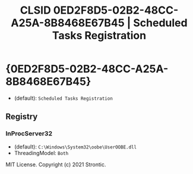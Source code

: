 ﻿---
title: "CLSID 0ED2F8D5-02B2-48CC-A25A-8B8468E67B45 | Scheduled Tasks Registration"
excerpt: What is COM-Object CLSID 0ED2F8D5-02B2-48CC-A25A-8B8468E67B45?
---

# {0ED2F8D5-02B2-48CC-A25A-8B8468E67B45}

* (default): `Scheduled Tasks Registration`

## Registry


### InProcServer32

* (default): `C:\Windows\System32\oobe\UserOOBE.dll`
* ThreadingModel: `Both`

MIT License. Copyright (c) 2021 Strontic.


